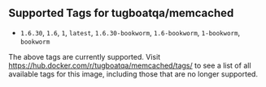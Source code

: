 ## Supported Tags for tugboatqa/memcached

* `1.6.30`, `1.6`, `1`, `latest`, `1.6.30-bookworm`, `1.6-bookworm`, `1-bookworm`, `bookworm`

The above tags are currently supported. Visit https://hub.docker.com/r/tugboatqa/memcached/tags/ to see a list of all available tags for this image, including those that are no longer supported.
